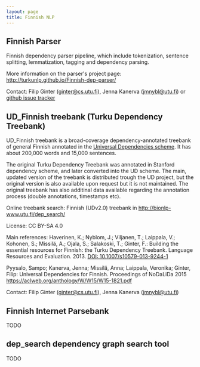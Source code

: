 ```yaml
---
layout: page
title: Finnish NLP
---
```


## Finnish Parser

Finnish dependency parser pipeline, which include tokenization, sentence splitting, lemmatization, tagging and dependency parsing.

 More information on the parser's project page: <http://turkunlp.github.io/Finnish-dep-parser/>
 
 Contact: Filip Ginter (ginter@cs.utu.fi), Jenna Kanerva (jmnybl@utu.fi) or [github issue tracker](https://github.com/TurkuNLP/Finnish-dep-parser/issues)
 
 ## UD_Finnish treebank (Turku Dependency Treebank)
 
 UD_Finnish treebank is a broad-coverage dependency-annotated treebank of general Finnish annotated in the [Universal Dependencies scheme](http://universaldependencies.org/). It has about 200,000 words and 15,000 sentences.
 
The original Turku Dependency Treebank was annotated in Stanford dependency scheme, and later converted into the UD scheme. The main, updated version of the treebank is distributed trough the UD project, but the original version is also available upon request but it is not maintained. The original treebank has also additinal data available regarding the annotation process (double annotations, timestamps etc).

Online treebank search: Finnish (UDv2.0) treebank in <http://bionlp-www.utu.fi/dep_search/>

License: CC BY-SA 4.0

Main references:
Haverinen, K.; Nyblom, J.; Viljanen, T.; Laippala, V.; Kohonen, S.; Missilä, A.; Ojala, S.; Salakoski, T.; Ginter, F.: Building the essential resources for Finnish: the Turku Dependency Treebank. Language Resources and Evaluation. 2013. [DOI: 10.1007/s10579-013-9244-1](http://dx.doi.org/10.1007/s10579-013-9244-1)

Pyysalo, Sampo; Kanerva, Jenna; Missilä, Anna; Laippala, Veronika; Ginter, Filip: Universal Dependencies for Finnish. Proceedings of NoDaLiDa 2015 <https://aclweb.org/anthology/W/W15/W15-1821.pdf>

Contact: Filip Ginter (ginter@cs.utu.fi), Jenna Kanerva (jmnybl@utu.fi)

## Finnish Internet Parsebank

TODO

## dep_search dependency graph search tool

TODO


